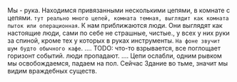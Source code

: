 Мы - рука.
Находимся привязанными несколькими цепями, в комнате с цепями. `тут реально много цепей, комната темная, выглядит как комната пыток или операционная`. К нам приближаются люди.
Они выглядят как настоящие люди, сами по себе не страшные, чистые., у всех у них руки за спиной, кроме тех у которых в руках инструменты. `На фоне звучит шум будто обычного кафе`.
....
TODO: что-то взрывается, все поглощает горизонт событий. люди пропадают.
....
Цепи ослабли, одним рывком мы освобождаемся, падаем на пол.
Сейчас Здание во тьме, значит мы видим враждебных существ.

